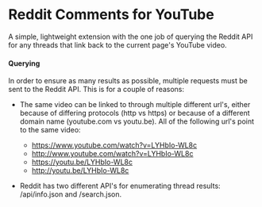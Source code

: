 # Reddit Comments for YouTube

A simple, lightweight extension with the one job of querying the Reddit API for any threads that link back to the current page's YouTube video.

#### Querying

In order to ensure as many results as possible, multiple requests must be sent to the Reddit API. This is for a couple of reasons:

* The same video can be linked to through multiple different url's, either because of differing protocols (http vs https) or because of a different domain name (youtube.com vs youtu.be). All of the following url's point to the same video:

    - https://www.youtube.com/watch?v=LYHbIo-WL8c
    - http://www.youtube.com/watch?v=LYHbIo-WL8c
    - https://youtu.be/LYHbIo-WL8c
    - http://youtu.be/LYHbIo-WL8c

* Reddit has two different API's for enumerating thread results: /api/info.json and /search.json. 
